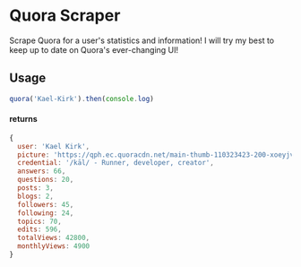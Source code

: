 # Quora Scraper

Scrape Quora for a user's statistics and information!
I will try my best to keep up to date on Quora's ever-changing UI!

## Usage
```js
quora('Kael-Kirk').then(console.log)
```
#### returns
```js
{
  user: 'Kael Kirk',
  picture: 'https://qph.ec.quoracdn.net/main-thumb-110323423-200-xoeyjvjqbxviswiovjvldtobhaywqydo.jpeg',
  credential: '/kāl/ - Runner, developer, creator',
  answers: 66,
  questions: 20,
  posts: 3,
  blogs: 2,
  followers: 45,
  following: 24,
  topics: 70,
  edits: 596,
  totalViews: 42800,
  monthlyViews: 4900
}
```
